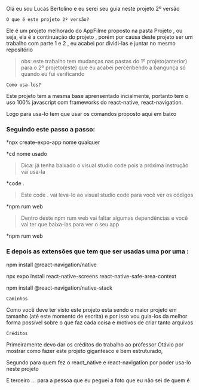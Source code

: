 Olá eu sou Lucas Bertolino e eu serei seu guia neste projeto 2º versão

``O que é este projeto 2º versão?``

Ele é um projeto melhorado do AppFilme proposto na pasta Projeto , ou seja, 
ela é a continuação do projeto , porém por causa deste projeto ser um trabalho 
com parte 1 e 2 , eu acabei por dividi-las e juntar no mesmo repositório

>obs: este trabalho tem mudanças nas pastas do 1º projeto(anterior) para o 2º
>projeto(este) que eu acabei percenbendo a bangunça só quando eu fui verificando 

``Como usa-los?``

Este projeto tem a mesma base aprensentado incialmente, portanto tem o uso 
100% javascript com frameworks do react-native, react-navigation.

Logo para usa-lo tem que usar os comandos proposto aqui em baixo

### Seguindo este passo a passo: 

*npx create-expo-app nome qualquer

*cd nome usado

>Dica: já tenha baixado o visual studio code pois a próxima instrução vai usa-la

*code .

>Este code . vai leva-lo ao visual studio code para você ver os códigos

*npm rum web

>Dentro deste npm rum web vai faltar algumas dependências e você vai ter que baixa-las para ver o seu app

*npm rum web

### E depois as extensões que tem que ser usadas uma por uma : 

npm install @react-navigation/native

npx expo install react-native-screens react-native-safe-area-context

npm install @react-navigation/native-stack

``Caminhos``

Como você deve ter visto este projeto esta sendo o maior projeto em tamanho (até este momento de escrita) e por isso vou guia-los da melhor forma possível sobre o que faz cada coisa e motivos de criar tanto arquivos


``Créditos``

Primeiramente devo dar os créditos do trabalho ao professor Otávio por mostrar como fazer este projeto gigantesco e bem estruturado,

Segundo para quem fez o react_native e react-navigation por poder usa-lo neste 
projeto

E terceiro ... para a pessoa que eu peguei a foto que eu não sei de quem é 
